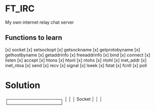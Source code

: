 # FT_IRC
My own internet relay chat server


## Functions to learn

[x] socket
[x] setsockopt
[x] getsockname
[x] getprotobyname
[x] gethostbyname
[x] getaddrinfo
[x] freeaddrinfo
[x] bind
[x] connect
[x] listen
[x] accept
[x] htons
[x] htonl
[x] ntohs
[x] ntohl
[x] inet_addr
[x] inet_ntoa
[x] send
[x] recv
[x] signal
[x] lseek
[x] fstat
[x] fcntl
[x] poll

# Solution
┌─────────────────┐
│                 │
│     Socket      │
│                 │
└─────────────────┘